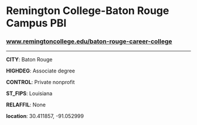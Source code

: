 # Remington College-Baton Rouge Campus PBI
### www.remingtoncollege.edu/baton-rouge-career-college
---
**CITY**: Baton Rouge

**HIGHDEG**: Associate degree

**CONTROL**: Private nonprofit

**ST_FIPS**: Louisiana

**RELAFFIL**: None

**location**: 30.411857, -91.052999